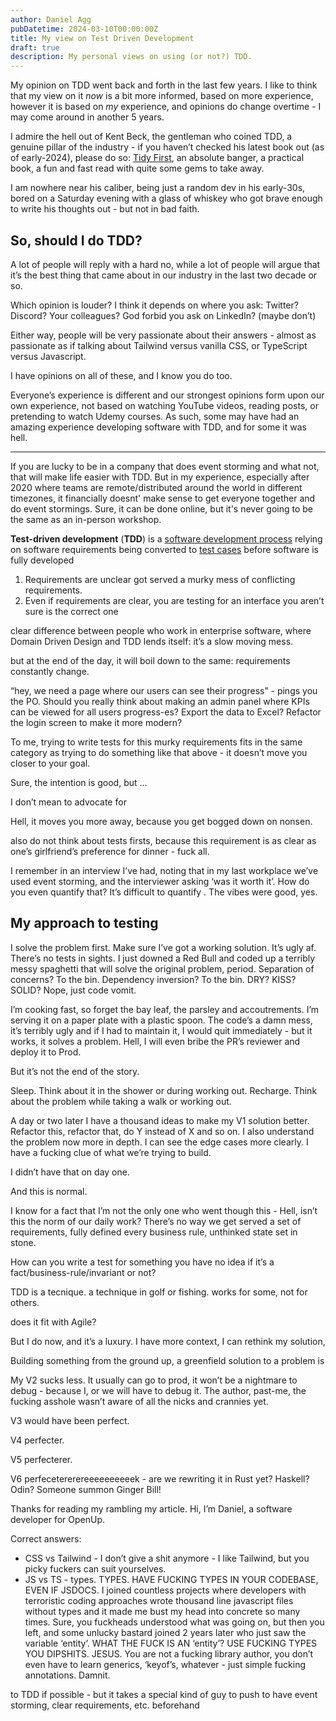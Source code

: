 ```yaml
---
author: Daniel Agg
pubDatetime: 2024-03-10T00:00:00Z
title: My view on Test Driven Development
draft: true
description: My personal views on using (or not?) TDD.
---
```


My opinion on TDD went back and forth in the last few years. I like to think that my view on it _now_ is a bit more informed, based on more experience, however it is based on _my_ experience, and opinions do change overtime - I may come around in another 5 years.

I admire the hell out of Kent Beck, the gentleman who coined TDD, a genuine pillar of the industry - if you haven’t checked his latest book out (as of early-2024), please do so: <a href="https://www.amazon.com/Tidy-First-Personal-Exercise-Empirical/dp/1098151240" target="_blank">Tidy First</a>, an absolute banger, a practical book, a fun and fast read with quite some gems to take away.

I am nowhere near his caliber, being just a random dev in his early-30s, bored on a Saturday evening with a glass of whiskey who got brave enough to write his thoughts out - but not in bad faith.

## So, should I do TDD?

A lot of people will reply with a hard no, while a lot of people will argue that it’s the best thing that came about in our industry in the last two decade or so.

Which opinion is louder? I think it depends on where you ask: Twitter? Discord? Your colleagues? God forbid you ask on LinkedIn? (maybe don’t)

Either way, people will be very passionate about their answers - almost as passionate as if talking about Tailwind versus vanilla CSS, or TypeScript versus Javascript.

I have opinions on all of these, and I know you do too.

Everyone’s experience is different and our strongest opinions form upon our own experience, not based on watching YouTube videos, reading posts, or pretending to watch Udemy courses. As such, some may have had an amazing experience developing software with TDD, and for some it was hell.

<hr class="border-main-base-inverted dark:border-main-base" />

If you are lucky to be in a company that does event storming and what not, that will make life easier with TDD. But in my experience, especially after 2020 where teams are remote/distributed around the world in different timezones, it financially doesnt' make sense to get everyone together and do event stormings. Sure, it can be done online, but it's never going to be the same as an in-person workshop.

**Test-driven development** (**TDD**) is a [software development process](https://en.wikipedia.org/wiki/Software_development_process) relying on software requirements being converted to [test cases](https://en.wikipedia.org/wiki/Test_case) before software is fully developed

1. Requirements are unclear
   got served a murky mess of conflicting requirements.
2. Even if requirements are clear, you are testing for an interface you aren’t sure is the correct one

clear difference between people who work in enterprise software, where Domain Driven Design and TDD lends itself: it’s a slow moving mess.

but at the end of the day, it will boil down to the same: requirements constantly change.

“hey, we need a page where our users can see their progress” - pings you the PO. Should you really think about making an admin panel where KPIs can be viewed for all users progress-es? Export the data to Excel? Refactor the login screen to make it more modern?

To me, trying to write tests for this murky requirements fits in the same category as trying to do something like that above - it doesn’t move you closer to your goal.

Sure, the intention is good, but …

I don’t mean to advocate for

Hell, it moves you more away, because you get bogged down on nonsen.

also do not think about tests firsts, because this requirement is as clear as one’s girlfriend’s preference for dinner - fuck all.

I remember in an interview I’ve had, noting that in my last workplace we’ve used event storming, and the interviewer asking ‘was it worth it’. How do you even quantify that? It’s difficult to quantify . The vibes were good, yes.

## My approach to testing

I solve the problem first. Make sure I’ve got a working solution. It’s ugly af. There’s no tests in sights. I just downed a Red Bull and coded up a terribly messy spaghetti that will solve the original problem, period. Separation of concerns? To the bin. Dependency inversion? To the bin. DRY? KISS? SOLID? Nope, just code vomit.

I’m cooking fast, so forget the bay leaf, the parsley and accoutrements. I’m serving it on a paper plate with a plastic spoon. The code’s a damn mess, it’s terribly ugly and if I had to maintain it, I would quit immediately - but it works, it solves a problem. Hell, I will even bribe the PR’s reviewer and deploy it to Prod.

But it’s not the end of the story.

Sleep. Think about it in the shower or during working out. Recharge. Think about the problem while taking a walk or working out.

A day or two later I have a thousand ideas to make my V1 solution better. Refactor this, refactor that, do Y instead of X and so on. I also understand the problem now more in depth. I can see the edge cases more clearly. I have a fucking clue of what we’re trying to build.

I didn’t have that on day one.

And this is normal.

I know for a fact that I’m not the only one who went though this - Hell, isn’t this the norm of our daily work? There’s no way we get served a set of requirements, fully defined every business rule, unthinked state set in stone.

How can you write a test for something you have no idea if it’s a fact/business-rule/invariant or not?

TDD is a tecnique. a technique in golf or fishing. works for some, not for others.

does it fit with Agile?

But I do now, and it’s a luxury. I have more context, I can rethink my solution,

Building something from the ground up, a greenfield solution to a problem is

My V2 sucks less. It usually can go to prod, it won’t be a nightmare to debug - because I, or we will have to debug it. The author, past-me, the fucking asshole wasn’t aware of all the nicks and crannies yet.

V3 would have been perfect.

V4 perfecter.

V5 perfecterer.

V6 perfecetererereeeeeeeeeek - are we rewriting it in Rust yet? Haskell? Odin? Someone summon Ginger Bill!

Thanks for reading my rambling my article. Hi, I’m Daniel, a software developer for OpenUp.

Correct answers:

- CSS vs Tailwind - I don’t give a shit anymore - I like Tailwind, but you picky fuckers can suit yourselves.
- JS vs TS - types. TYPES. HAVE FUCKING TYPES IN YOUR CODEBASE, EVEN IF JSDOCS. I joined countless projects where developers with terroristic coding approaches wrote thousand line javascript files without types and it made me bust my head into concrete so many times. Sure, you fuckheads understood what was going on, but then you left, and some unlucky bastard joined 2 years later who just saw the variable ‘entity’. WHAT THE FUCK IS AN ‘entity’? USE FUCKING TYPES YOU DIPSHITS. JESUS. You are not a fucking library author, you don’t even have to learn generics, ‘keyof’s, whatever - just simple fucking annotations. Damnit.

to TDD if possible - but it takes a special kind of guy to push to have event storming, clear requirements, etc. beforehand
